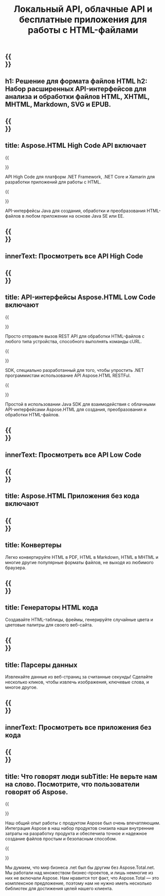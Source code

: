 ﻿---
translation: true
template: /templates/_template-html.md
title: Локальный API, облачные API и бесплатные приложения для работы с HTML-файлами
weight: 30
url: /
description: Анализируйте файлы HTML, XHTML, EPUB, MHTML, SVG на .NET или Java, используя соответствующую локальную или облачную библиотеку. Проверьте в работе веб-приложения.
---

{{<section banner>}}
---
h1: Решение для формата файлов HTML
h2: Набор расширенных API-интерфейсов для анализа и обработки файлов HTML, XHTML, MHTML, Markdown, SVG и EPUB.
---

{{<section include>}}
---
title: Aspose.HTML High Code API включает
---

{{<section net>}}

API High Code для платформ .NET Framework, .NET Core и Xamarin для разработки приложений для работы с HTML.

{{<section java>}}

API-интерфейсы Java для создания, обработки и преобразования HTML-файлов в любом приложении на основе Java SE или EE.


{{<section button1>}}
---
innerText: Просмотреть все API High Code
---

{{<section cloud>}}
---
title: API-интерфейсы Aspose.HTML Low Code включают
---

{{<section curl>}}

Просто отправьте вызов REST API для обработки HTML-файлов с любого типа устройства, способного выполнять команды cURL.

{{<section sdk-net>}}

SDK, специально разработанный для того, чтобы упростить .NET программистам использование API Aspose.HTML RESTFul.

{{<section sdk-java>}}

Простой в использовании Java SDK для взаимодействия с облачными API-интерфейсами Aspose.HTML для создания, преобразования и обработки HTML-файлов.

{{<section button2>}}
---
innerText: Просмотреть все API Low Code
---

{{<section apps>}}
---
title: Aspose.HTML Приложения без кода включают
---

{{<section converters>}}
---
title: Конвертеры
---

Легко конвертируйте HTML в PDF, HTML в Markdown, HTML в MHTML и многие другие популярные форматы файлов, не выходя из любимого браузера.

{{<section generators>}}
---
title: Генераторы HTML кода
---

Создавайте HTML-таблицы, фреймы, генерируйте случайные цвета и цветовые палитры для своего веб-сайта.

{{<section data>}}
---
title: Парсеры данных
---

Извлекайте данные из веб-страниц за считанные секунды! Сделайте несколько кликов, чтобы извлечь изображения, ключевые слова, и многое другое.

{{<section button3>}}
---
innerText: Просмотреть все приложения без кода
---

{{<section people>}}
---
title: Что говорят люди
subTitle: Не верьте нам на слово. Посмотрите, что пользователи говорят об Aspose.
---

{{<section first>}}

Наш общий опыт работы с продуктом Aspose был очень впечатляющим. Интеграция Aspose в наш набор продуктов снизила наши внутренние затраты на разработку продукта и обеспечила точное и надежное создание файлов простым и безопасным способом.

{{<section second>}}

Мы думаем, что мир бизнеса .net был бы другим без Aspose.Total.net. Мы работали над множеством бизнес-проектов, и лишь немногие из них не включали Aspose. Нам нравится тот факт, что Aspose.Total — это комплексное предложение, поэтому нам не нужно иметь несколько библиотек для достижения целей нашего клиента.